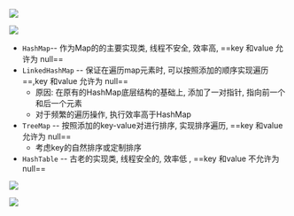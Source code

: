 ![](https://youpaiyun.zongqilive.cn/image/5dff06c576085c32892c2142.jpg)

![](https://pic.superbed.cn/item/5dff086a76085c32892cb15b.jpg)



- `HashMap`-- 作为Map的的主要实现类, 线程不安全, 效率高, ==key 和value 允许为 null==
- `LinkedHashMap` --  保证在遍历map元素时, 可以按照添加的顺序实现遍历==,key 和value 允许为 null==
  - 原因: 在原有的HashMap底层结构的基础上, 添加了一对指针, 指向前一个和后一个元素
  - 对于频繁的遍历操作, 执行效率高于HashMap
- `TreeMap` -- 按照添加的key-value对进行排序, 实现排序遍历, ==key 和value 允许为 null==
  - 考虑key的自然排序或定制排序
- `HashTable` -- 古老的实现类, 线程安全的, 效率低 , ==key 和value 不允许为 null==





![](https://pic2.superbed.cn/item/5dff074776085c32892c5090.jpg)



![](https://pic1.superbed.cn/item/5dff08c176085c32892cd372.jpg)



































